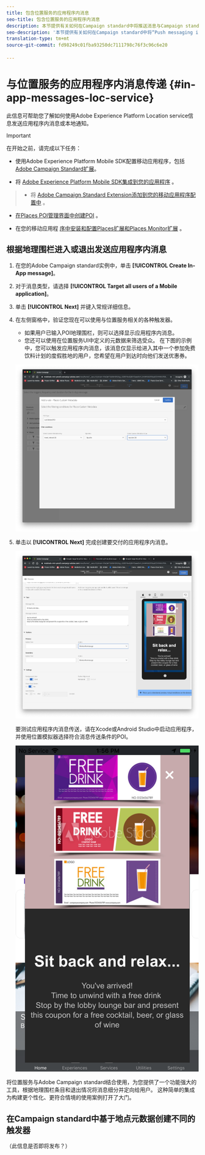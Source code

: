 ```yaml
---
title: 包含位置服务的应用程序内消息
seo-title: 包含位置服务的应用程序内消息
description: 本节提供有关如何在Campaign standard中将推送消息与Campaign standard中的应用程序内消息结合使用的信息。
seo-description: '本节提供有关如何在Campaign standard中将“Push messaging in Campaign Standard”（营销活动标准中的推送消息）与应用程序内消息结合使用的信息。 '
translation-type: tm+mt
source-git-commit: fd98249c01fba93250dc7111798c76f3c96c6e20

---
```



# 与位置服务的应用程序内消息传递 {#in-app-messages-loc-service}

此信息可帮助您了解如何使用Adobe Experience Platform Location service信息发送应用程序内消息或本地通知。

>[!IMPORTANT]
>
>在开始之前，请完成以下任务：
>
>* 使用Adobe Experience Platform Mobile SDK配置移动应用程序，包括 [Adobe Campaign Standard扩展](https://aep-sdks.gitbook.io/docs/using-mobile-extensions/adobe-campaign-standard)。
   >
   >
* 将 [Adobe Experience Platform Mobile SDK集成到您的应用程序](https://aep-sdks.gitbook.io/docs/getting-started/get-the-sdk) 。
>* 将 [Adobe Campaign Standard Extension添加到您的移动应用程序配置中](https://aep-sdks.gitbook.io/docs/using-mobile-extensions/adobe-campaign-standard) 。
   >
   >
* [在Places POI管理界面中创建POI](/help/poi-mgmt-ui/create-a-poi-ui.md) 。
   >
   >
* 在您的移动应用程 [序中安装和配置](/help/places-ext-aep-sdks/places-extension/places-extension.md)[Places扩展和Places Monitor扩展](/help/places-ext-aep-sdks/places-monitor-extension/places-monitor-extension.md) 。


## 根据地理围栏进入或退出发送应用程序内消息

1. 在您的Adobe Campaign standard实例中，单击 **[!UICONTROL Create In-App message]**。
2. 对于消息类型，请选择 **[!UICONTROL Target all users of a Mobile application]**。
3. 单击 **[!UICONTROL Next]** 并键入常规详细信息。
4. 在左侧窗格中，验证您现在可以使用与位置服务相关的各种触发器。

   * 如果用户已输入POI地理围栏，则可以选择显示应用程序内消息。
   * 您还可以使用在位置服务UI中定义的元数据来筛选受众。
   在下图的示例中，您可以触发应用程序内消息，该消息仅显示给进入其中一个参加免费饮料计划的度假胜地的用户，您希望在用户到达时向他们发送优惠券。

   ![“应用程序内消息放置元数据”](/help/assets/last-entered-vacation.png)

5. 单击以 **[!UICONTROL Next]** 完成创建要交付的应用程序内消息。

   ![“创建活动”](/help/assets/prepare-ACS.png)

   要测试应用程序内消息传送，请在Xcode或Android Studio中启动应用程序，并使用位置模拟器选择符合消息传送条件的POI。

   ![“饮料优惠券”](/help/assets/drink-coupon-on-app.png)


将位置服务与Adobe Campaign standard结合使用，为您提供了一个功能强大的工具，根据地理围栏条目和退出情况将消息细分并定向给用户。 这种简单的集成为构建更个性化、更符合情境的使用案例打开了大门。

## 在Campaign standard中基于地点元数据创建不同的触发器

（此信息是否即将发布？）